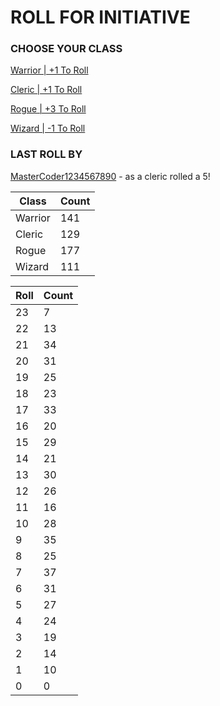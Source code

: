 # ROLL FOR INITIATIVE
### CHOOSE YOUR CLASS

[Warrior | +1 To Roll](https://github.com/benjaminsampica/benjaminsampica/issues/new?title=roll%7Cwarrior&body=Just+click+%27Submit+new+issue%27.)

[Cleric | +1 To Roll](https://github.com/benjaminsampica/benjaminsampica/issues/new?title=roll%7Ccleric&body=Just+click+%27Submit+new+issue%27.)

[Rogue | +3 To Roll](https://github.com/benjaminsampica/benjaminsampica/issues/new?title=roll%7Crogue&body=Just+click+%27Submit+new+issue%27.)

[Wizard | -1 To Roll](https://github.com/benjaminsampica/benjaminsampica/issues/new?title=roll%7Cwizard&body=Just+click+%27Submit+new+issue%27.)
### LAST ROLL BY
[MasterCoder1234567890](https://www.github.com/MasterCoder1234567890) - as a cleric rolled a 5!

|Class|Count|
|-|-|
|Warrior|141|
|Cleric|129|
|Rogue|177|
|Wizard|111|

|Roll|Count|
|-|-|
|23|7
|22|13
|21|34
|20|31
|19|25
|18|23
|17|33
|16|20
|15|29
|14|21
|13|30
|12|26
|11|16
|10|28
|9|35
|8|25
|7|37
|6|31
|5|27
|4|24
|3|19
|2|14
|1|10
|0|0
